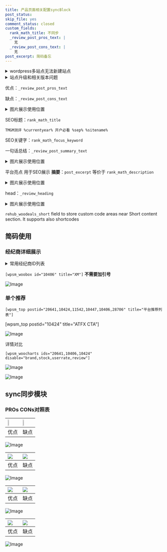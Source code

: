 ```yaml
---
title: 产品页面相关配置syncBlock
post_status: 
skip_file: yes
comment_status: closed
custom_fields:
  rank_math_title: 不同步
  _review_post_pros_text: |
    无
  _review_post_cons_text: |
    无
post_excerpt: 简码备忘
---
```

<details><summary>wordpress多站点无法新建站点</summary>

<li>和报错需要清理cookies一样的原因</li>
<li>wp-config.php里面<code>define( 'SUBDOMAIN_INSTALL', false );//子域名安装</code></li>
<li>新建子站点是用<code>define( 'SUBDOMAIN_INSTALL', true);//子域名安装</code> 完成以后，改成<code>false</code></li>
</details>

<details><summary>站点升级和相关版本问题</summary>

<p>wordpress：5.9.9
woocommerce：7.5.1
出现问题的地方：主题选项里面>><strong>Product layout >>compact style</strong></p>
<p>如何出现没有用过的字段 导致无法保存。先导出配置 然后进行修改，后面再次恢复即可。</p>
<p>出现部分字段无法显示时，需要返回默认布局后，对产品进行保存就好了。</p>
<p></p>
</details>

优点：`_review_post_pros_text`

缺点：`_review_post_cons_text`

<details><summary>图片展示使用位置</summary>

<img src="https://prod-files-secure.s3.us-west-2.amazonaws.com/39ed1227-6d7d-4570-be36-9ccd4a2c4241/f51d3d83-55d4-4bdf-9604-f37ec77ab556/Untitled.png?X-Amz-Algorithm=AWS4-HMAC-SHA256&X-Amz-Content-Sha256=UNSIGNED-PAYLOAD&X-Amz-Credential=ASIAZI2LB466Z5SKBCQ3%2F20250320%2Fus-west-2%2Fs3%2Faws4_request&X-Amz-Date=20250320T105521Z&X-Amz-Expires=3600&X-Amz-Security-Token=IQoJb3JpZ2luX2VjEDMaCXVzLXdlc3QtMiJHMEUCIQCyNeEwqqEpLXHd776fP%2BBEqvVqL1trqBYVFP56pSsPHQIgIUl6W78I%2FJpy1fypC7D%2FF4qbkQpw0W5tHDXSrdjgeGcqiAQIjP%2F%2F%2F%2F%2F%2F%2F%2F%2F%2FARAAGgw2Mzc0MjMxODM4MDUiDE%2FNkH5zSbYXndP5eircA26b3U3xbLC%2BAIGuvP0g5GAiui8K4QQYb6DiCmsg1edUuiYTLXugCa0lXlQBBYf9zIpiCvr4yFv1e7nGhkusr6%2FRxtS8LNery4%2BEeVb7uFvvP%2F8hLri%2FAaYJKKYP0aKYhW%2F0r%2FH6NB3T%2B5EZ1uucYhpMmCucFUTUK%2FvKtH3YQn0FtjfAwQh6W%2FJkteggEIugHCx2gAyT9QZ7vXGVFpylKZgB89HwjeQMOdmejI4%2B0SBUu%2BA%2BmYEVJm%2BxmF8UQb77%2BJJG7HW97o8EEET4ZWOzneKkk5QdbalqHqb7PIb13k07G%2Bc%2FPWJ2J3LcycQh2F2zC4lY%2F%2B%2BPAijirAXoNbuYdX%2FFI1igaWh4wuhj5GPv474LcYrRhU8oIYdzMegCFZvaJvAyBW4zu00uWMqq%2FCwf5jQamec41khcRSwDbhMs9HdH8frV7Ti8%2FIpXSy285EWzmJlaHZAKR4JHLCjocvOjmFkc9GNdrwtyTNYOQPZ9ZdMG%2BsjYZabLzaff4R6BVXg3Tk3tPtUvG%2FnUgk22l8UutG%2B25h3z%2BP4nDYQKu3wGo%2FYbTi28bMNqbwGFzuGKGxdP7f%2BTw7dzJuWXR%2F1VNG%2B8YR8DmB3zE9df2FLfvqww%2Bj%2BKqRoZFHPVHCTdXl%2BvMK7l774GOqUBt7yudhJ1e4d2NWnF%2BT%2BLDopJo%2F8ScbQHc4M87rhE7eA4Puuzx663TzX0uM8gFiOqC6j1hgpr4fYJqRegeown6%2FG1JEI58IoGALsRhI%2Fr%2B78leNp0aq6c2hxrwq0HKf8R4YzhOFC%2FtBtY7m%2BHUtihqmOCwGkI3O8rEIAoDIWA5psBdMH8xBh0jwVonUhFnx1vajT0L1gQW94e2f3EBfZrdqcyooWX&X-Amz-Signature=ccc7e56282304c5f1cdb2e0cf5865dab2ed2a324cc331b1e507dbdc103de1566&X-Amz-SignedHeaders=host&x-id=GetObject" alt="Image">
</details>

SEO标题：`rank_math_title`

`TMGM测评 %currentyear% 开户必看 %sep% %sitename%`

SEO关键字：`rank_math_focus_keyword`

一句话总结：`_review_post_summary_text`

<details><summary>图片展示使用位置</summary>

<img src="https://prod-files-secure.s3.us-west-2.amazonaws.com/39ed1227-6d7d-4570-be36-9ccd4a2c4241/4b96a922-296c-4f4e-8630-d1c870cbce01/Untitled.png?X-Amz-Algorithm=AWS4-HMAC-SHA256&X-Amz-Content-Sha256=UNSIGNED-PAYLOAD&X-Amz-Credential=ASIAZI2LB466WJLVH3ST%2F20250320%2Fus-west-2%2Fs3%2Faws4_request&X-Amz-Date=20250320T105521Z&X-Amz-Expires=3600&X-Amz-Security-Token=IQoJb3JpZ2luX2VjEDMaCXVzLXdlc3QtMiJGMEQCIH0Iy%2BolPyjWMsZaqgUf%2B4dKxy9esDT7KTwiMAGcILTMAiBm6eMUOeu2CnT4XD2L%2BQ5tqosbiB0dhHlVz87BpMlU5yqIBAiM%2F%2F%2F%2F%2F%2F%2F%2F%2F%2F8BEAAaDDYzNzQyMzE4MzgwNSIMAzvhaI0akrzjGGY4KtwDRejFHN1JIFDoGF1QQgghmlYPcw5hKL9Y6nZ7otQcdOFtJzymreeS1C5hfajYjq5AxzLF8IWLWq1oO6ZjrPYqTMnqZFqfZwcN3RpeYFKCC6fmvPxTndhx6HAqjfrHerXW9aLmDsbLuXZA46BtjVwwPIzGZ%2B0dOND1haOacGgkZa0UNxATp0wlsPeAu26cHITvCMYSyTVpgDrzliN4G86Y2iSKIJZEQgT0zaPo%2FDEOftyWogIc6tM8qa0Wvu%2FgE72czyPaQNNGoYTcg%2F2ztrsubM5R6sE5RTHabudjZNSIN236PvD3LRzB0NeCLAtTyodrAbvvjE6nWpK4xwDMj6q439rdy1K66khvAR0noNzXpJdsRki0GLtcLTrw4phDPSZ41xivDFNcQjgW2EjjwVxU6AFC8U6WI9TORlLkCEmLnc4FYeCauoEfHg6ZNZNZQwDM3lQsRzFeqb57F9ywYdFcn4oE3FuORc0mzKPzKlHjQrcNVBek5MnNnGsCRZ0sZw%2B7JP%2Ff4cEgfKFSXPrsjB54UV9hJpaxCFbBrHwmlJ8b%2F6iUUuLkjdUsHCBqDrKOpdH6u1DrplwYK%2F6cuvuZqbvkQ8Ko2zucO3QatZAFmnLIMtEZMC5fVBhjvonGDSEw1eTvvgY6pgF2RzNNs2KfGp6sJjoFQy54DLBSPmTeu8N95bdhbDnkTxJykI0cMrehicQXyMZzVu5oYroIApo9KUQ9X686os5QOp%2FPgzbveSiC6u1HD9GruLWaAEu%2Bx8mta%2F4emOHti5XEAu4dqztsK4x%2F3tP02A91lgheDvtxAR2PK6oRU%2BCJzIlS2UllXpauil1xYi3e8pm5DU0dJa0xC9KXhKlO3u8Akj613VDl&X-Amz-Signature=aaa8a6c726ec3ad86f5173e89977363cce1d57138495f97f37d166d715a45a66&X-Amz-SignedHeaders=host&x-id=GetObject" alt="Image">
</details>

平台亮点 用于SEO展示 **摘要**：`post_excerpt`  等价于 `rank_math_description`

<details><summary>图片展示使用位置</summary>

<img src="https://prod-files-secure.s3.us-west-2.amazonaws.com/39ed1227-6d7d-4570-be36-9ccd4a2c4241/1ee11f63-b60a-4dfe-a7a7-d58ff23b5d88/Untitled.png?X-Amz-Algorithm=AWS4-HMAC-SHA256&X-Amz-Content-Sha256=UNSIGNED-PAYLOAD&X-Amz-Credential=ASIAZI2LB466U7VWEOKP%2F20250320%2Fus-west-2%2Fs3%2Faws4_request&X-Amz-Date=20250320T105522Z&X-Amz-Expires=3600&X-Amz-Security-Token=IQoJb3JpZ2luX2VjEDMaCXVzLXdlc3QtMiJGMEQCIDp0QiyBkOTrg5VJOefxCP6OzwnVlbXi09HfuMo%2BS5O7AiBN7Yr9DeM29Y7yU9TuPaupIZayDzo3ZjXODb8ODl6a9iqIBAiM%2F%2F%2F%2F%2F%2F%2F%2F%2F%2F8BEAAaDDYzNzQyMzE4MzgwNSIMtxvPzHanoZ7TxDT4KtwDO%2FswQzmg9qaKZ%2FjbA1d%2Fvaqi6lr9EQ6s9PQ9hnivxXhk4wwacS76U%2BFcbsKHXgnAiSFN94WkFy%2BrkGoMjPh2GiwXr1SiwobYAYpvOqJ2SW0FH8sM9Zg%2BZK4B31jkAih0U3MEyOy%2Fdj9O92aXNLpOHQcT3tNVnGEdQ5euCfQOJtOZ5Ag%2FyC84GjKZWPNpkmddgEHGvdCzSedCbf5ZpTeE6g%2BdTL7qVbZbLXdioEXT6yC811xm8hV4yNcgl7c7nPedpp4kPXQgVvBZA%2FjrH56H5n80fVIVxpVU1OHOnPlMK10Foa2Gx6f%2By5%2B%2FTlX4AiA%2F6MuvQl5cG0ckeBSh0G7Za3%2FgLkcSnxl0rzSITBZfMK%2FsefzLniCg%2Bjcz9b1FxKocr2LA626rt%2BvCevWGE7MXemQ0zH1cb7StVt2hfYxFexQBdjaeQou4L4y9VSbGbyOjfE%2BK3hTXKUcQBCkDkL0TPWcYA%2BZ67bV6k4MdP1D5uHOvG%2FRcRqGRVcX5yAie9c84xln0iBwWXQDn0W%2BqPlQdJPLxGFg1FzNM1t%2BYS3%2B31poGF13JmsWUPzRQgYROtrBOyjSGY15p3fT22VFcaRvVS%2B%2BcDo0cr632n9DrVxuFSrjxe2YkhpIs3abipvYwy%2BTvvgY6pgFiJB5Vtd4AC3g3g2NXHF0DvUeZY5e2R2gpP%2BIJ5RAVCLm%2FAQzoEX1NYwk%2Feuxg2aqbj70loMjeeGGZ%2BL%2Fs%2FON11gqLz3IshNCnLgRQZ3YRSUg2oHAZpks5Ah%2B42fDPdz6diumLRGBkLXkJMcs91zqW2M5H8b3ONHghQZeiSXyt5srP9rSQM8ctbNh5SzHf7EeyJ5bO2JuCUs50%2FGSaXgjeQWa3dEYA&X-Amz-Signature=32b220ae7f9d1bd3ed39ae9dcdc1b1f994012413f00abed58a2a0fbabd539313&X-Amz-SignedHeaders=host&x-id=GetObject" alt="Image">
<img src="https://prod-files-secure.s3.us-west-2.amazonaws.com/39ed1227-6d7d-4570-be36-9ccd4a2c4241/ad4118b5-78d8-4fbe-801e-3b29b5d99c01/Untitled.png?X-Amz-Algorithm=AWS4-HMAC-SHA256&X-Amz-Content-Sha256=UNSIGNED-PAYLOAD&X-Amz-Credential=ASIAZI2LB466U7VWEOKP%2F20250320%2Fus-west-2%2Fs3%2Faws4_request&X-Amz-Date=20250320T105522Z&X-Amz-Expires=3600&X-Amz-Security-Token=IQoJb3JpZ2luX2VjEDMaCXVzLXdlc3QtMiJGMEQCIDp0QiyBkOTrg5VJOefxCP6OzwnVlbXi09HfuMo%2BS5O7AiBN7Yr9DeM29Y7yU9TuPaupIZayDzo3ZjXODb8ODl6a9iqIBAiM%2F%2F%2F%2F%2F%2F%2F%2F%2F%2F8BEAAaDDYzNzQyMzE4MzgwNSIMtxvPzHanoZ7TxDT4KtwDO%2FswQzmg9qaKZ%2FjbA1d%2Fvaqi6lr9EQ6s9PQ9hnivxXhk4wwacS76U%2BFcbsKHXgnAiSFN94WkFy%2BrkGoMjPh2GiwXr1SiwobYAYpvOqJ2SW0FH8sM9Zg%2BZK4B31jkAih0U3MEyOy%2Fdj9O92aXNLpOHQcT3tNVnGEdQ5euCfQOJtOZ5Ag%2FyC84GjKZWPNpkmddgEHGvdCzSedCbf5ZpTeE6g%2BdTL7qVbZbLXdioEXT6yC811xm8hV4yNcgl7c7nPedpp4kPXQgVvBZA%2FjrH56H5n80fVIVxpVU1OHOnPlMK10Foa2Gx6f%2By5%2B%2FTlX4AiA%2F6MuvQl5cG0ckeBSh0G7Za3%2FgLkcSnxl0rzSITBZfMK%2FsefzLniCg%2Bjcz9b1FxKocr2LA626rt%2BvCevWGE7MXemQ0zH1cb7StVt2hfYxFexQBdjaeQou4L4y9VSbGbyOjfE%2BK3hTXKUcQBCkDkL0TPWcYA%2BZ67bV6k4MdP1D5uHOvG%2FRcRqGRVcX5yAie9c84xln0iBwWXQDn0W%2BqPlQdJPLxGFg1FzNM1t%2BYS3%2B31poGF13JmsWUPzRQgYROtrBOyjSGY15p3fT22VFcaRvVS%2B%2BcDo0cr632n9DrVxuFSrjxe2YkhpIs3abipvYwy%2BTvvgY6pgFiJB5Vtd4AC3g3g2NXHF0DvUeZY5e2R2gpP%2BIJ5RAVCLm%2FAQzoEX1NYwk%2Feuxg2aqbj70loMjeeGGZ%2BL%2Fs%2FON11gqLz3IshNCnLgRQZ3YRSUg2oHAZpks5Ah%2B42fDPdz6diumLRGBkLXkJMcs91zqW2M5H8b3ONHghQZeiSXyt5srP9rSQM8ctbNh5SzHf7EeyJ5bO2JuCUs50%2FGSaXgjeQWa3dEYA&X-Amz-Signature=15e2a267969fb32ae34247ebb57c5a85636e7c34f772bcd7d56fb4286ec52018&X-Amz-SignedHeaders=host&x-id=GetObject" alt="Image">
<img src="https://prod-files-secure.s3.us-west-2.amazonaws.com/39ed1227-6d7d-4570-be36-9ccd4a2c4241/a38cf7c9-a79c-4b64-9e94-13589fe0758b/Untitled.png?X-Amz-Algorithm=AWS4-HMAC-SHA256&X-Amz-Content-Sha256=UNSIGNED-PAYLOAD&X-Amz-Credential=ASIAZI2LB466U7VWEOKP%2F20250320%2Fus-west-2%2Fs3%2Faws4_request&X-Amz-Date=20250320T105522Z&X-Amz-Expires=3600&X-Amz-Security-Token=IQoJb3JpZ2luX2VjEDMaCXVzLXdlc3QtMiJGMEQCIDp0QiyBkOTrg5VJOefxCP6OzwnVlbXi09HfuMo%2BS5O7AiBN7Yr9DeM29Y7yU9TuPaupIZayDzo3ZjXODb8ODl6a9iqIBAiM%2F%2F%2F%2F%2F%2F%2F%2F%2F%2F8BEAAaDDYzNzQyMzE4MzgwNSIMtxvPzHanoZ7TxDT4KtwDO%2FswQzmg9qaKZ%2FjbA1d%2Fvaqi6lr9EQ6s9PQ9hnivxXhk4wwacS76U%2BFcbsKHXgnAiSFN94WkFy%2BrkGoMjPh2GiwXr1SiwobYAYpvOqJ2SW0FH8sM9Zg%2BZK4B31jkAih0U3MEyOy%2Fdj9O92aXNLpOHQcT3tNVnGEdQ5euCfQOJtOZ5Ag%2FyC84GjKZWPNpkmddgEHGvdCzSedCbf5ZpTeE6g%2BdTL7qVbZbLXdioEXT6yC811xm8hV4yNcgl7c7nPedpp4kPXQgVvBZA%2FjrH56H5n80fVIVxpVU1OHOnPlMK10Foa2Gx6f%2By5%2B%2FTlX4AiA%2F6MuvQl5cG0ckeBSh0G7Za3%2FgLkcSnxl0rzSITBZfMK%2FsefzLniCg%2Bjcz9b1FxKocr2LA626rt%2BvCevWGE7MXemQ0zH1cb7StVt2hfYxFexQBdjaeQou4L4y9VSbGbyOjfE%2BK3hTXKUcQBCkDkL0TPWcYA%2BZ67bV6k4MdP1D5uHOvG%2FRcRqGRVcX5yAie9c84xln0iBwWXQDn0W%2BqPlQdJPLxGFg1FzNM1t%2BYS3%2B31poGF13JmsWUPzRQgYROtrBOyjSGY15p3fT22VFcaRvVS%2B%2BcDo0cr632n9DrVxuFSrjxe2YkhpIs3abipvYwy%2BTvvgY6pgFiJB5Vtd4AC3g3g2NXHF0DvUeZY5e2R2gpP%2BIJ5RAVCLm%2FAQzoEX1NYwk%2Feuxg2aqbj70loMjeeGGZ%2BL%2Fs%2FON11gqLz3IshNCnLgRQZ3YRSUg2oHAZpks5Ah%2B42fDPdz6diumLRGBkLXkJMcs91zqW2M5H8b3ONHghQZeiSXyt5srP9rSQM8ctbNh5SzHf7EeyJ5bO2JuCUs50%2FGSaXgjeQWa3dEYA&X-Amz-Signature=826648631da18faf773d494006ba296e4724e7f0cb876b2dfc04ffd49fcab364&X-Amz-SignedHeaders=host&x-id=GetObject" alt="Image">
<img src="https://prod-files-secure.s3.us-west-2.amazonaws.com/39ed1227-6d7d-4570-be36-9ccd4a2c4241/7da6fc1e-d2ac-42ae-8c75-cb5749aa18f6/Untitled.png?X-Amz-Algorithm=AWS4-HMAC-SHA256&X-Amz-Content-Sha256=UNSIGNED-PAYLOAD&X-Amz-Credential=ASIAZI2LB466U7VWEOKP%2F20250320%2Fus-west-2%2Fs3%2Faws4_request&X-Amz-Date=20250320T105522Z&X-Amz-Expires=3600&X-Amz-Security-Token=IQoJb3JpZ2luX2VjEDMaCXVzLXdlc3QtMiJGMEQCIDp0QiyBkOTrg5VJOefxCP6OzwnVlbXi09HfuMo%2BS5O7AiBN7Yr9DeM29Y7yU9TuPaupIZayDzo3ZjXODb8ODl6a9iqIBAiM%2F%2F%2F%2F%2F%2F%2F%2F%2F%2F8BEAAaDDYzNzQyMzE4MzgwNSIMtxvPzHanoZ7TxDT4KtwDO%2FswQzmg9qaKZ%2FjbA1d%2Fvaqi6lr9EQ6s9PQ9hnivxXhk4wwacS76U%2BFcbsKHXgnAiSFN94WkFy%2BrkGoMjPh2GiwXr1SiwobYAYpvOqJ2SW0FH8sM9Zg%2BZK4B31jkAih0U3MEyOy%2Fdj9O92aXNLpOHQcT3tNVnGEdQ5euCfQOJtOZ5Ag%2FyC84GjKZWPNpkmddgEHGvdCzSedCbf5ZpTeE6g%2BdTL7qVbZbLXdioEXT6yC811xm8hV4yNcgl7c7nPedpp4kPXQgVvBZA%2FjrH56H5n80fVIVxpVU1OHOnPlMK10Foa2Gx6f%2By5%2B%2FTlX4AiA%2F6MuvQl5cG0ckeBSh0G7Za3%2FgLkcSnxl0rzSITBZfMK%2FsefzLniCg%2Bjcz9b1FxKocr2LA626rt%2BvCevWGE7MXemQ0zH1cb7StVt2hfYxFexQBdjaeQou4L4y9VSbGbyOjfE%2BK3hTXKUcQBCkDkL0TPWcYA%2BZ67bV6k4MdP1D5uHOvG%2FRcRqGRVcX5yAie9c84xln0iBwWXQDn0W%2BqPlQdJPLxGFg1FzNM1t%2BYS3%2B31poGF13JmsWUPzRQgYROtrBOyjSGY15p3fT22VFcaRvVS%2B%2BcDo0cr632n9DrVxuFSrjxe2YkhpIs3abipvYwy%2BTvvgY6pgFiJB5Vtd4AC3g3g2NXHF0DvUeZY5e2R2gpP%2BIJ5RAVCLm%2FAQzoEX1NYwk%2Feuxg2aqbj70loMjeeGGZ%2BL%2Fs%2FON11gqLz3IshNCnLgRQZ3YRSUg2oHAZpks5Ah%2B42fDPdz6diumLRGBkLXkJMcs91zqW2M5H8b3ONHghQZeiSXyt5srP9rSQM8ctbNh5SzHf7EeyJ5bO2JuCUs50%2FGSaXgjeQWa3dEYA&X-Amz-Signature=4263fa344345297d758a3f252eac997d140d5dc3bc9f0b77b386953408536770&X-Amz-SignedHeaders=host&x-id=GetObject" alt="Image">
<img src="https://prod-files-secure.s3.us-west-2.amazonaws.com/39ed1227-6d7d-4570-be36-9ccd4a2c4241/7e97f40a-eaee-47f5-b2f9-475f96808fa7/Untitled.png?X-Amz-Algorithm=AWS4-HMAC-SHA256&X-Amz-Content-Sha256=UNSIGNED-PAYLOAD&X-Amz-Credential=ASIAZI2LB466U7VWEOKP%2F20250320%2Fus-west-2%2Fs3%2Faws4_request&X-Amz-Date=20250320T105522Z&X-Amz-Expires=3600&X-Amz-Security-Token=IQoJb3JpZ2luX2VjEDMaCXVzLXdlc3QtMiJGMEQCIDp0QiyBkOTrg5VJOefxCP6OzwnVlbXi09HfuMo%2BS5O7AiBN7Yr9DeM29Y7yU9TuPaupIZayDzo3ZjXODb8ODl6a9iqIBAiM%2F%2F%2F%2F%2F%2F%2F%2F%2F%2F8BEAAaDDYzNzQyMzE4MzgwNSIMtxvPzHanoZ7TxDT4KtwDO%2FswQzmg9qaKZ%2FjbA1d%2Fvaqi6lr9EQ6s9PQ9hnivxXhk4wwacS76U%2BFcbsKHXgnAiSFN94WkFy%2BrkGoMjPh2GiwXr1SiwobYAYpvOqJ2SW0FH8sM9Zg%2BZK4B31jkAih0U3MEyOy%2Fdj9O92aXNLpOHQcT3tNVnGEdQ5euCfQOJtOZ5Ag%2FyC84GjKZWPNpkmddgEHGvdCzSedCbf5ZpTeE6g%2BdTL7qVbZbLXdioEXT6yC811xm8hV4yNcgl7c7nPedpp4kPXQgVvBZA%2FjrH56H5n80fVIVxpVU1OHOnPlMK10Foa2Gx6f%2By5%2B%2FTlX4AiA%2F6MuvQl5cG0ckeBSh0G7Za3%2FgLkcSnxl0rzSITBZfMK%2FsefzLniCg%2Bjcz9b1FxKocr2LA626rt%2BvCevWGE7MXemQ0zH1cb7StVt2hfYxFexQBdjaeQou4L4y9VSbGbyOjfE%2BK3hTXKUcQBCkDkL0TPWcYA%2BZ67bV6k4MdP1D5uHOvG%2FRcRqGRVcX5yAie9c84xln0iBwWXQDn0W%2BqPlQdJPLxGFg1FzNM1t%2BYS3%2B31poGF13JmsWUPzRQgYROtrBOyjSGY15p3fT22VFcaRvVS%2B%2BcDo0cr632n9DrVxuFSrjxe2YkhpIs3abipvYwy%2BTvvgY6pgFiJB5Vtd4AC3g3g2NXHF0DvUeZY5e2R2gpP%2BIJ5RAVCLm%2FAQzoEX1NYwk%2Feuxg2aqbj70loMjeeGGZ%2BL%2Fs%2FON11gqLz3IshNCnLgRQZ3YRSUg2oHAZpks5Ah%2B42fDPdz6diumLRGBkLXkJMcs91zqW2M5H8b3ONHghQZeiSXyt5srP9rSQM8ctbNh5SzHf7EeyJ5bO2JuCUs50%2FGSaXgjeQWa3dEYA&X-Amz-Signature=25be447bb7568ddaede62392470d988bdfff4dabd20c87ad87cdef875f7b2eac&X-Amz-SignedHeaders=host&x-id=GetObject" alt="Image">
</details>

head：`_review_heading`

<details><summary>图片展示使用位置</summary>

<img src="https://prod-files-secure.s3.us-west-2.amazonaws.com/39ed1227-6d7d-4570-be36-9ccd4a2c4241/3a4650ad-9887-415c-889a-edd51fa54f27/Untitled.png?X-Amz-Algorithm=AWS4-HMAC-SHA256&X-Amz-Content-Sha256=UNSIGNED-PAYLOAD&X-Amz-Credential=ASIAZI2LB466YBUZIXE5%2F20250320%2Fus-west-2%2Fs3%2Faws4_request&X-Amz-Date=20250320T105522Z&X-Amz-Expires=3600&X-Amz-Security-Token=IQoJb3JpZ2luX2VjEDMaCXVzLXdlc3QtMiJHMEUCIFuo0VhieFnxJO734oNwZ%2Ba5WCaLjhQqwYSysorNEzbNAiEAlRJ52fE51yEAAC1Ipk%2FBVsbkQEIaVjlOSRCXntgieZAqiAQIjP%2F%2F%2F%2F%2F%2F%2F%2F%2F%2FARAAGgw2Mzc0MjMxODM4MDUiDK0o8%2BwWafh5fuzkFircA8JyQOqeaOWzKfUrJ69ccEGEV87HOqdktcvJpyp%2FbfuD1Q%2FBXcdwotEVJFdtIKZXbosMPZjpGd40fUelN%2FFyQSSHnugVoNJ2IfiSYTptQyEymLHbZyQ7tUL9qZ9bMFaxDw0lm%2FLfdSDVSXQzFjZaCAgS6w1my03efHqBYJvPIdtjg5L3LVDRbOG7ceFFdP1if69PWJ3wCsJBEIY0iwVV0SA3G41vNzh2keolVFCY8xN68gUQWG5zdCmIsJHFf3NtWkoA1Zc%2BePGOh1wos2AQng6Lup6IM3yX0zg5faZy6ocpmPFwvlkxQe7Lk21JovLDCexFG8eG1ItFk8XOnqdTrZnMDeuRvA97WLneu0phlhIZIk7slF38YgByWL7mNlnKyTKPiTcHX0A6jvSLtLB704wuYEWo1JO0BzQj9dECnSpU1WZx6xVy6Hz%2BaS4fM%2Bfm2Iow6d64bMkB%2FzRKJgaVQz2KwWGrPHE9Q0lENYOH4QJQhgJ99nkNjWsjh9d8AVzR0tPE%2F6wVareZHiRo%2B2HtU2933bQfxgNPg4FMytKmdvPXlkniZuEfFQGptfGapPemHd56LqpqFz8Hvp5eJ7kHhCvqrhaMKcHZL%2F5Mllbu6xTZHkPagGM4YCsf8cacMNTk774GOqUB%2Fuw2kRFte%2B4Od2DAKxudVWuJhX5mD%2Frv7Nrq9VQ8Osqc1N543JgogHdIHreH5piWFRGR%2BVPAscZnh3k4gUd3zU8PFX9D3DSYJITgz9sh8Eh0USJ7pkYSvof0%2Beuyi2t4prMja1QstYGrBE4zvdRRSV7Z%2BhCfKHweupw%2BEjyYWrDXGx5yWn0ysDhuPQl%2FWMCsb794ctiW5zMhUZhfbxfFpIcEVWS4&X-Amz-Signature=9110c30c2cbb8d3872817efa83c46aa223415b917ed8a4ceec404f397eea47cc&X-Amz-SignedHeaders=host&x-id=GetObject" alt="Image">
</details>

`rehub_woodeals_short`	field to store custom code areas near Short content section. It supports also shortcodes



## 简码使用

### 经纪商详细展示

<details><summary>常用经纪商ID列表</summary>

<pre><code class="php">嘉盛 ===> 20641  [wpsm_woobox id="20641" title="嘉盛"]
易信easymarkets ===> 11542  [wpsm_woobox id="11542" title="易信easymarkets"]
ATFX外汇 ===> 10424  [wpsm_woobox id="10424" title="ATFX"]
XM ===> 10406  [wpsm_woobox id="10406" title="XM"]
TMGM ===> 29622  [wpsm_woobox id="29622" title="TMGM"]
HYCM ===> 10447  [wpsm_woobox id="10447" title="HYCM"]
fpmarkets澳福外汇 ===> 20639  [wpsm_woobox id="20639" title="fpmarkets澳福外汇"]</code></pre>
</details>

`[wpsm_woobox id="10406" title="XM"]` **不需要加引号**

![Image](https://prod-files-secure.s3.us-west-2.amazonaws.com/39ed1227-6d7d-4570-be36-9ccd4a2c4241/4f898f9d-0fa7-4e43-acd3-ac6bc7be575a/Untitled.png?X-Amz-Algorithm=AWS4-HMAC-SHA256&X-Amz-Content-Sha256=UNSIGNED-PAYLOAD&X-Amz-Credential=ASIAZI2LB4667B4BTUSB%2F20250320%2Fus-west-2%2Fs3%2Faws4_request&X-Amz-Date=20250320T105520Z&X-Amz-Expires=3600&X-Amz-Security-Token=IQoJb3JpZ2luX2VjEDMaCXVzLXdlc3QtMiJHMEUCIQCWy2Vs%2BiDBPxg6U6h%2FRTnvxEhz2tOvqWOjdouvA8%2BLQgIgfnENGR6DVJjwB524aMcMDAEqtIlCjtf5eeYPDUPTxhEqiAQIjP%2F%2F%2F%2F%2F%2F%2F%2F%2F%2FARAAGgw2Mzc0MjMxODM4MDUiDFvfyUp%2FPeMrFPDgaCrcAxOcv4mVD8PsR4HPe40SYJ1MawLl%2FR05VvH7aa98HkPkGd7j6LFM%2BM%2FJ8D2okXE2Qg1QSxGU2H0Xvi%2FfwaM4oLmg%2F07opcFlXKpH986PO1UBd0i0rN90wK2DPdhjeYv6e8eSC1OoswbHtPbohqlLWcsbo89%2Fu6SbzkwXfbHl37rCdd857ko5%2FP%2By%2Fv%2Bkv6k3HepYT1AEhHyERKumnw8CTN9rfsI1cq%2FP1OuLcWFR4VxEnsericHxHiQ3B35dAl5z3j%2ByrVUMolueVCOfrvVBc0EnGzkVBtIsr6DKNknqFLBSB9H8QohsJhehZcndQX663Xgvx0oUdwdv5OG98ikRVHQoSlHmyNRGMmWJJZ83xBf7u2Hvis138KsbvjEVe9znZY5dyFYVo60dGPRwedWrdnou3eBNRFoncCkkDH7yEeYSlGNfjIrBAFH6F6XzxMWEfqNm0vkCiiMuAYJ9OxpRYF%2FJlizVe2UBG4h0G7PYmMSWx%2FbQp7LXV%2Fd2b85BdouX5xMHKlYimO7cFKpzN%2FlOK%2FfFa8lIlIFl9HdffnaofWEckb9jVZ9tgpdhTgrU%2BoTbfN0I%2FMZ6wHPrJzWbKKaI1EMJrBESAUZfHkQLk29KB%2BmWGjjxlNl5sJVaZAS3MN7k774GOqUB%2F4A1zrZ%2BYdP%2FNR7%2BADbzp%2BHcXgzjyRII57AyVBIX57MZwA6YLFbSNt2nl7dKjRsIgkMP7oINk3qLRu7OO11ORoIE8GVsVq%2BU5z3ikjBlc8abP%2FT9EwrGKocUYd%2F%2FBL8nE0lKRhTOmrXim%2B027eLX%2FJJkMf%2FhIZB8jdrNxi4KqwCVgRMmru1cEes9Z9ftc%2FOA4gGwF1VNNJLpH3JukR1l99jB5Sji&X-Amz-Signature=7a6312927a89286ea647ef034b286a6a1c269dce12129ba1926ad64cb1bbfa2a&X-Amz-SignedHeaders=host&x-id=GetObject)

### 单个推荐
`[wpsm_top postid="20641,10424,11542,10447,10406,28706" title="平台推荐列表"]`

[wpsm_top postid="10424" title="ATFX CTA"]

![Image](https://prod-files-secure.s3.us-west-2.amazonaws.com/39ed1227-6d7d-4570-be36-9ccd4a2c4241/5ac620dc-51a8-48b6-b55d-91f47299193c/Untitled.png?X-Amz-Algorithm=AWS4-HMAC-SHA256&X-Amz-Content-Sha256=UNSIGNED-PAYLOAD&X-Amz-Credential=ASIAZI2LB4667B4BTUSB%2F20250320%2Fus-west-2%2Fs3%2Faws4_request&X-Amz-Date=20250320T105520Z&X-Amz-Expires=3600&X-Amz-Security-Token=IQoJb3JpZ2luX2VjEDMaCXVzLXdlc3QtMiJHMEUCIQCWy2Vs%2BiDBPxg6U6h%2FRTnvxEhz2tOvqWOjdouvA8%2BLQgIgfnENGR6DVJjwB524aMcMDAEqtIlCjtf5eeYPDUPTxhEqiAQIjP%2F%2F%2F%2F%2F%2F%2F%2F%2F%2FARAAGgw2Mzc0MjMxODM4MDUiDFvfyUp%2FPeMrFPDgaCrcAxOcv4mVD8PsR4HPe40SYJ1MawLl%2FR05VvH7aa98HkPkGd7j6LFM%2BM%2FJ8D2okXE2Qg1QSxGU2H0Xvi%2FfwaM4oLmg%2F07opcFlXKpH986PO1UBd0i0rN90wK2DPdhjeYv6e8eSC1OoswbHtPbohqlLWcsbo89%2Fu6SbzkwXfbHl37rCdd857ko5%2FP%2By%2Fv%2Bkv6k3HepYT1AEhHyERKumnw8CTN9rfsI1cq%2FP1OuLcWFR4VxEnsericHxHiQ3B35dAl5z3j%2ByrVUMolueVCOfrvVBc0EnGzkVBtIsr6DKNknqFLBSB9H8QohsJhehZcndQX663Xgvx0oUdwdv5OG98ikRVHQoSlHmyNRGMmWJJZ83xBf7u2Hvis138KsbvjEVe9znZY5dyFYVo60dGPRwedWrdnou3eBNRFoncCkkDH7yEeYSlGNfjIrBAFH6F6XzxMWEfqNm0vkCiiMuAYJ9OxpRYF%2FJlizVe2UBG4h0G7PYmMSWx%2FbQp7LXV%2Fd2b85BdouX5xMHKlYimO7cFKpzN%2FlOK%2FfFa8lIlIFl9HdffnaofWEckb9jVZ9tgpdhTgrU%2BoTbfN0I%2FMZ6wHPrJzWbKKaI1EMJrBESAUZfHkQLk29KB%2BmWGjjxlNl5sJVaZAS3MN7k774GOqUB%2F4A1zrZ%2BYdP%2FNR7%2BADbzp%2BHcXgzjyRII57AyVBIX57MZwA6YLFbSNt2nl7dKjRsIgkMP7oINk3qLRu7OO11ORoIE8GVsVq%2BU5z3ikjBlc8abP%2FT9EwrGKocUYd%2F%2FBL8nE0lKRhTOmrXim%2B027eLX%2FJJkMf%2FhIZB8jdrNxi4KqwCVgRMmru1cEes9Z9ftc%2FOA4gGwF1VNNJLpH3JukR1l99jB5Sji&X-Amz-Signature=0592ae7d68e2a8e8004204d98f1d414d6ec9b31e291a07dda9dc91e0f354be7f&X-Amz-SignedHeaders=host&x-id=GetObject)

详情对比

`[wpsm_woocharts ids="20641,10406,10424" disable="brand,stock,userrate,review"]`

![Image](https://prod-files-secure.s3.us-west-2.amazonaws.com/39ed1227-6d7d-4570-be36-9ccd4a2c4241/bf3ba45f-b9f3-4295-8aef-b4a495fd25f4/Untitled.png?X-Amz-Algorithm=AWS4-HMAC-SHA256&X-Amz-Content-Sha256=UNSIGNED-PAYLOAD&X-Amz-Credential=ASIAZI2LB4667B4BTUSB%2F20250320%2Fus-west-2%2Fs3%2Faws4_request&X-Amz-Date=20250320T105520Z&X-Amz-Expires=3600&X-Amz-Security-Token=IQoJb3JpZ2luX2VjEDMaCXVzLXdlc3QtMiJHMEUCIQCWy2Vs%2BiDBPxg6U6h%2FRTnvxEhz2tOvqWOjdouvA8%2BLQgIgfnENGR6DVJjwB524aMcMDAEqtIlCjtf5eeYPDUPTxhEqiAQIjP%2F%2F%2F%2F%2F%2F%2F%2F%2F%2FARAAGgw2Mzc0MjMxODM4MDUiDFvfyUp%2FPeMrFPDgaCrcAxOcv4mVD8PsR4HPe40SYJ1MawLl%2FR05VvH7aa98HkPkGd7j6LFM%2BM%2FJ8D2okXE2Qg1QSxGU2H0Xvi%2FfwaM4oLmg%2F07opcFlXKpH986PO1UBd0i0rN90wK2DPdhjeYv6e8eSC1OoswbHtPbohqlLWcsbo89%2Fu6SbzkwXfbHl37rCdd857ko5%2FP%2By%2Fv%2Bkv6k3HepYT1AEhHyERKumnw8CTN9rfsI1cq%2FP1OuLcWFR4VxEnsericHxHiQ3B35dAl5z3j%2ByrVUMolueVCOfrvVBc0EnGzkVBtIsr6DKNknqFLBSB9H8QohsJhehZcndQX663Xgvx0oUdwdv5OG98ikRVHQoSlHmyNRGMmWJJZ83xBf7u2Hvis138KsbvjEVe9znZY5dyFYVo60dGPRwedWrdnou3eBNRFoncCkkDH7yEeYSlGNfjIrBAFH6F6XzxMWEfqNm0vkCiiMuAYJ9OxpRYF%2FJlizVe2UBG4h0G7PYmMSWx%2FbQp7LXV%2Fd2b85BdouX5xMHKlYimO7cFKpzN%2FlOK%2FfFa8lIlIFl9HdffnaofWEckb9jVZ9tgpdhTgrU%2BoTbfN0I%2FMZ6wHPrJzWbKKaI1EMJrBESAUZfHkQLk29KB%2BmWGjjxlNl5sJVaZAS3MN7k774GOqUB%2F4A1zrZ%2BYdP%2FNR7%2BADbzp%2BHcXgzjyRII57AyVBIX57MZwA6YLFbSNt2nl7dKjRsIgkMP7oINk3qLRu7OO11ORoIE8GVsVq%2BU5z3ikjBlc8abP%2FT9EwrGKocUYd%2F%2FBL8nE0lKRhTOmrXim%2B027eLX%2FJJkMf%2FhIZB8jdrNxi4KqwCVgRMmru1cEes9Z9ftc%2FOA4gGwF1VNNJLpH3JukR1l99jB5Sji&X-Amz-Signature=da3bc3992d2bcbc5e4ba27966bdfc467880a898362d298e287ce2fdb0dc736e4&X-Amz-SignedHeaders=host&x-id=GetObject)

![Image](https://prod-files-secure.s3.us-west-2.amazonaws.com/39ed1227-6d7d-4570-be36-9ccd4a2c4241/30bc56ef-f383-4b48-9768-2ebc9e436ec0/Untitled.png?X-Amz-Algorithm=AWS4-HMAC-SHA256&X-Amz-Content-Sha256=UNSIGNED-PAYLOAD&X-Amz-Credential=ASIAZI2LB4667B4BTUSB%2F20250320%2Fus-west-2%2Fs3%2Faws4_request&X-Amz-Date=20250320T105520Z&X-Amz-Expires=3600&X-Amz-Security-Token=IQoJb3JpZ2luX2VjEDMaCXVzLXdlc3QtMiJHMEUCIQCWy2Vs%2BiDBPxg6U6h%2FRTnvxEhz2tOvqWOjdouvA8%2BLQgIgfnENGR6DVJjwB524aMcMDAEqtIlCjtf5eeYPDUPTxhEqiAQIjP%2F%2F%2F%2F%2F%2F%2F%2F%2F%2FARAAGgw2Mzc0MjMxODM4MDUiDFvfyUp%2FPeMrFPDgaCrcAxOcv4mVD8PsR4HPe40SYJ1MawLl%2FR05VvH7aa98HkPkGd7j6LFM%2BM%2FJ8D2okXE2Qg1QSxGU2H0Xvi%2FfwaM4oLmg%2F07opcFlXKpH986PO1UBd0i0rN90wK2DPdhjeYv6e8eSC1OoswbHtPbohqlLWcsbo89%2Fu6SbzkwXfbHl37rCdd857ko5%2FP%2By%2Fv%2Bkv6k3HepYT1AEhHyERKumnw8CTN9rfsI1cq%2FP1OuLcWFR4VxEnsericHxHiQ3B35dAl5z3j%2ByrVUMolueVCOfrvVBc0EnGzkVBtIsr6DKNknqFLBSB9H8QohsJhehZcndQX663Xgvx0oUdwdv5OG98ikRVHQoSlHmyNRGMmWJJZ83xBf7u2Hvis138KsbvjEVe9znZY5dyFYVo60dGPRwedWrdnou3eBNRFoncCkkDH7yEeYSlGNfjIrBAFH6F6XzxMWEfqNm0vkCiiMuAYJ9OxpRYF%2FJlizVe2UBG4h0G7PYmMSWx%2FbQp7LXV%2Fd2b85BdouX5xMHKlYimO7cFKpzN%2FlOK%2FfFa8lIlIFl9HdffnaofWEckb9jVZ9tgpdhTgrU%2BoTbfN0I%2FMZ6wHPrJzWbKKaI1EMJrBESAUZfHkQLk29KB%2BmWGjjxlNl5sJVaZAS3MN7k774GOqUB%2F4A1zrZ%2BYdP%2FNR7%2BADbzp%2BHcXgzjyRII57AyVBIX57MZwA6YLFbSNt2nl7dKjRsIgkMP7oINk3qLRu7OO11ORoIE8GVsVq%2BU5z3ikjBlc8abP%2FT9EwrGKocUYd%2F%2FBL8nE0lKRhTOmrXim%2B027eLX%2FJJkMf%2FhIZB8jdrNxi4KqwCVgRMmru1cEes9Z9ftc%2FOA4gGwF1VNNJLpH3JukR1l99jB5Sji&X-Amz-Signature=b9ec2d48bdf449242c7a1bd2bec8d16da894e995c61182ef0339727bedf2faaa&X-Amz-SignedHeaders=host&x-id=GetObject)

## sync同步模块

### PROs CONs对照表

| <img src="https://cdn.ifttt.fun/gh/jarlin8/OSS@main/icons/customize/pros.svg" height="auto" width="37.3%"> | <img src="https://cdn.ifttt.fun/gh/jarlin8/OSS@main/icons/customize/cons.svg" height="auto" width="28.8%"> |
| :--- | :--- |
| 优点 | 缺点 |

![Image](https://prod-files-secure.s3.us-west-2.amazonaws.com/39ed1227-6d7d-4570-be36-9ccd4a2c4241/8742b755-dfb5-4004-9a5f-d6e561664bd8/Untitled.png?X-Amz-Algorithm=AWS4-HMAC-SHA256&X-Amz-Content-Sha256=UNSIGNED-PAYLOAD&X-Amz-Credential=ASIAZI2LB4667B4BTUSB%2F20250320%2Fus-west-2%2Fs3%2Faws4_request&X-Amz-Date=20250320T105520Z&X-Amz-Expires=3600&X-Amz-Security-Token=IQoJb3JpZ2luX2VjEDMaCXVzLXdlc3QtMiJHMEUCIQCWy2Vs%2BiDBPxg6U6h%2FRTnvxEhz2tOvqWOjdouvA8%2BLQgIgfnENGR6DVJjwB524aMcMDAEqtIlCjtf5eeYPDUPTxhEqiAQIjP%2F%2F%2F%2F%2F%2F%2F%2F%2F%2FARAAGgw2Mzc0MjMxODM4MDUiDFvfyUp%2FPeMrFPDgaCrcAxOcv4mVD8PsR4HPe40SYJ1MawLl%2FR05VvH7aa98HkPkGd7j6LFM%2BM%2FJ8D2okXE2Qg1QSxGU2H0Xvi%2FfwaM4oLmg%2F07opcFlXKpH986PO1UBd0i0rN90wK2DPdhjeYv6e8eSC1OoswbHtPbohqlLWcsbo89%2Fu6SbzkwXfbHl37rCdd857ko5%2FP%2By%2Fv%2Bkv6k3HepYT1AEhHyERKumnw8CTN9rfsI1cq%2FP1OuLcWFR4VxEnsericHxHiQ3B35dAl5z3j%2ByrVUMolueVCOfrvVBc0EnGzkVBtIsr6DKNknqFLBSB9H8QohsJhehZcndQX663Xgvx0oUdwdv5OG98ikRVHQoSlHmyNRGMmWJJZ83xBf7u2Hvis138KsbvjEVe9znZY5dyFYVo60dGPRwedWrdnou3eBNRFoncCkkDH7yEeYSlGNfjIrBAFH6F6XzxMWEfqNm0vkCiiMuAYJ9OxpRYF%2FJlizVe2UBG4h0G7PYmMSWx%2FbQp7LXV%2Fd2b85BdouX5xMHKlYimO7cFKpzN%2FlOK%2FfFa8lIlIFl9HdffnaofWEckb9jVZ9tgpdhTgrU%2BoTbfN0I%2FMZ6wHPrJzWbKKaI1EMJrBESAUZfHkQLk29KB%2BmWGjjxlNl5sJVaZAS3MN7k774GOqUB%2F4A1zrZ%2BYdP%2FNR7%2BADbzp%2BHcXgzjyRII57AyVBIX57MZwA6YLFbSNt2nl7dKjRsIgkMP7oINk3qLRu7OO11ORoIE8GVsVq%2BU5z3ikjBlc8abP%2FT9EwrGKocUYd%2F%2FBL8nE0lKRhTOmrXim%2B027eLX%2FJJkMf%2FhIZB8jdrNxi4KqwCVgRMmru1cEes9Z9ftc%2FOA4gGwF1VNNJLpH3JukR1l99jB5Sji&X-Amz-Signature=b9b614c5f2d7541b78a8d1304d8f19677d0ec3f57271c86ba4c1a38be3d16e8b&X-Amz-SignedHeaders=host&x-id=GetObject)

| <img src="https://cdn.ifttt.fun/gh/jarlin8/OSS@main/icons/customize/pros1.svg" height="auto"> | <img src="https://cdn.ifttt.fun/gh/jarlin8/OSS@main/icons/customize/cons1.svg" height="auto"> |
| :--- | :--- |
| 优点 | 缺点 |

![Image](https://prod-files-secure.s3.us-west-2.amazonaws.com/39ed1227-6d7d-4570-be36-9ccd4a2c4241/806358f8-c9c4-4e17-bb35-c6c76a5397a5/Untitled.png?X-Amz-Algorithm=AWS4-HMAC-SHA256&X-Amz-Content-Sha256=UNSIGNED-PAYLOAD&X-Amz-Credential=ASIAZI2LB4667B4BTUSB%2F20250320%2Fus-west-2%2Fs3%2Faws4_request&X-Amz-Date=20250320T105520Z&X-Amz-Expires=3600&X-Amz-Security-Token=IQoJb3JpZ2luX2VjEDMaCXVzLXdlc3QtMiJHMEUCIQCWy2Vs%2BiDBPxg6U6h%2FRTnvxEhz2tOvqWOjdouvA8%2BLQgIgfnENGR6DVJjwB524aMcMDAEqtIlCjtf5eeYPDUPTxhEqiAQIjP%2F%2F%2F%2F%2F%2F%2F%2F%2F%2FARAAGgw2Mzc0MjMxODM4MDUiDFvfyUp%2FPeMrFPDgaCrcAxOcv4mVD8PsR4HPe40SYJ1MawLl%2FR05VvH7aa98HkPkGd7j6LFM%2BM%2FJ8D2okXE2Qg1QSxGU2H0Xvi%2FfwaM4oLmg%2F07opcFlXKpH986PO1UBd0i0rN90wK2DPdhjeYv6e8eSC1OoswbHtPbohqlLWcsbo89%2Fu6SbzkwXfbHl37rCdd857ko5%2FP%2By%2Fv%2Bkv6k3HepYT1AEhHyERKumnw8CTN9rfsI1cq%2FP1OuLcWFR4VxEnsericHxHiQ3B35dAl5z3j%2ByrVUMolueVCOfrvVBc0EnGzkVBtIsr6DKNknqFLBSB9H8QohsJhehZcndQX663Xgvx0oUdwdv5OG98ikRVHQoSlHmyNRGMmWJJZ83xBf7u2Hvis138KsbvjEVe9znZY5dyFYVo60dGPRwedWrdnou3eBNRFoncCkkDH7yEeYSlGNfjIrBAFH6F6XzxMWEfqNm0vkCiiMuAYJ9OxpRYF%2FJlizVe2UBG4h0G7PYmMSWx%2FbQp7LXV%2Fd2b85BdouX5xMHKlYimO7cFKpzN%2FlOK%2FfFa8lIlIFl9HdffnaofWEckb9jVZ9tgpdhTgrU%2BoTbfN0I%2FMZ6wHPrJzWbKKaI1EMJrBESAUZfHkQLk29KB%2BmWGjjxlNl5sJVaZAS3MN7k774GOqUB%2F4A1zrZ%2BYdP%2FNR7%2BADbzp%2BHcXgzjyRII57AyVBIX57MZwA6YLFbSNt2nl7dKjRsIgkMP7oINk3qLRu7OO11ORoIE8GVsVq%2BU5z3ikjBlc8abP%2FT9EwrGKocUYd%2F%2FBL8nE0lKRhTOmrXim%2B027eLX%2FJJkMf%2FhIZB8jdrNxi4KqwCVgRMmru1cEes9Z9ftc%2FOA4gGwF1VNNJLpH3JukR1l99jB5Sji&X-Amz-Signature=0cb4037a2a483f75e6cc51de2b534b642e97413d3dd578325546d48704dacab6&X-Amz-SignedHeaders=host&x-id=GetObject)

| <img src="https://cdn.ifttt.fun/gh/jarlin8/OSS@main/icons/customize/pros2.svg" height="auto"> | <img src="https://cdn.ifttt.fun/gh/jarlin8/OSS@main/icons/customize/cons2.svg" height="auto"> |
| :--- | :--- |
| 优点 | 缺点 |

![Image](https://prod-files-secure.s3.us-west-2.amazonaws.com/39ed1227-6d7d-4570-be36-9ccd4a2c4241/a9245ec9-70dd-4005-b534-0d54315fc5f3/Untitled.png?X-Amz-Algorithm=AWS4-HMAC-SHA256&X-Amz-Content-Sha256=UNSIGNED-PAYLOAD&X-Amz-Credential=ASIAZI2LB4667B4BTUSB%2F20250320%2Fus-west-2%2Fs3%2Faws4_request&X-Amz-Date=20250320T105520Z&X-Amz-Expires=3600&X-Amz-Security-Token=IQoJb3JpZ2luX2VjEDMaCXVzLXdlc3QtMiJHMEUCIQCWy2Vs%2BiDBPxg6U6h%2FRTnvxEhz2tOvqWOjdouvA8%2BLQgIgfnENGR6DVJjwB524aMcMDAEqtIlCjtf5eeYPDUPTxhEqiAQIjP%2F%2F%2F%2F%2F%2F%2F%2F%2F%2FARAAGgw2Mzc0MjMxODM4MDUiDFvfyUp%2FPeMrFPDgaCrcAxOcv4mVD8PsR4HPe40SYJ1MawLl%2FR05VvH7aa98HkPkGd7j6LFM%2BM%2FJ8D2okXE2Qg1QSxGU2H0Xvi%2FfwaM4oLmg%2F07opcFlXKpH986PO1UBd0i0rN90wK2DPdhjeYv6e8eSC1OoswbHtPbohqlLWcsbo89%2Fu6SbzkwXfbHl37rCdd857ko5%2FP%2By%2Fv%2Bkv6k3HepYT1AEhHyERKumnw8CTN9rfsI1cq%2FP1OuLcWFR4VxEnsericHxHiQ3B35dAl5z3j%2ByrVUMolueVCOfrvVBc0EnGzkVBtIsr6DKNknqFLBSB9H8QohsJhehZcndQX663Xgvx0oUdwdv5OG98ikRVHQoSlHmyNRGMmWJJZ83xBf7u2Hvis138KsbvjEVe9znZY5dyFYVo60dGPRwedWrdnou3eBNRFoncCkkDH7yEeYSlGNfjIrBAFH6F6XzxMWEfqNm0vkCiiMuAYJ9OxpRYF%2FJlizVe2UBG4h0G7PYmMSWx%2FbQp7LXV%2Fd2b85BdouX5xMHKlYimO7cFKpzN%2FlOK%2FfFa8lIlIFl9HdffnaofWEckb9jVZ9tgpdhTgrU%2BoTbfN0I%2FMZ6wHPrJzWbKKaI1EMJrBESAUZfHkQLk29KB%2BmWGjjxlNl5sJVaZAS3MN7k774GOqUB%2F4A1zrZ%2BYdP%2FNR7%2BADbzp%2BHcXgzjyRII57AyVBIX57MZwA6YLFbSNt2nl7dKjRsIgkMP7oINk3qLRu7OO11ORoIE8GVsVq%2BU5z3ikjBlc8abP%2FT9EwrGKocUYd%2F%2FBL8nE0lKRhTOmrXim%2B027eLX%2FJJkMf%2FhIZB8jdrNxi4KqwCVgRMmru1cEes9Z9ftc%2FOA4gGwF1VNNJLpH3JukR1l99jB5Sji&X-Amz-Signature=817e9f729127c6f127f75b898b11e11a202c3ef320101f7bdb5c4125ff104fb0&X-Amz-SignedHeaders=host&x-id=GetObject)

| <img src="https://cdn.ifttt.fun/gh/jarlin8/OSS@main/icons/customize/pros3.svg" height="auto"> | <img src="https://cdn.ifttt.fun/gh/jarlin8/OSS@main/icons/customize/cons3.svg" height="auto"> |
| :--- | :--- |
| 优点 | 缺点 |

![Image](https://prod-files-secure.s3.us-west-2.amazonaws.com/39ed1227-6d7d-4570-be36-9ccd4a2c4241/e1e580a2-2e5c-4780-9ff4-19c318fc2284/Untitled.png?X-Amz-Algorithm=AWS4-HMAC-SHA256&X-Amz-Content-Sha256=UNSIGNED-PAYLOAD&X-Amz-Credential=ASIAZI2LB4667B4BTUSB%2F20250320%2Fus-west-2%2Fs3%2Faws4_request&X-Amz-Date=20250320T105520Z&X-Amz-Expires=3600&X-Amz-Security-Token=IQoJb3JpZ2luX2VjEDMaCXVzLXdlc3QtMiJHMEUCIQCWy2Vs%2BiDBPxg6U6h%2FRTnvxEhz2tOvqWOjdouvA8%2BLQgIgfnENGR6DVJjwB524aMcMDAEqtIlCjtf5eeYPDUPTxhEqiAQIjP%2F%2F%2F%2F%2F%2F%2F%2F%2F%2FARAAGgw2Mzc0MjMxODM4MDUiDFvfyUp%2FPeMrFPDgaCrcAxOcv4mVD8PsR4HPe40SYJ1MawLl%2FR05VvH7aa98HkPkGd7j6LFM%2BM%2FJ8D2okXE2Qg1QSxGU2H0Xvi%2FfwaM4oLmg%2F07opcFlXKpH986PO1UBd0i0rN90wK2DPdhjeYv6e8eSC1OoswbHtPbohqlLWcsbo89%2Fu6SbzkwXfbHl37rCdd857ko5%2FP%2By%2Fv%2Bkv6k3HepYT1AEhHyERKumnw8CTN9rfsI1cq%2FP1OuLcWFR4VxEnsericHxHiQ3B35dAl5z3j%2ByrVUMolueVCOfrvVBc0EnGzkVBtIsr6DKNknqFLBSB9H8QohsJhehZcndQX663Xgvx0oUdwdv5OG98ikRVHQoSlHmyNRGMmWJJZ83xBf7u2Hvis138KsbvjEVe9znZY5dyFYVo60dGPRwedWrdnou3eBNRFoncCkkDH7yEeYSlGNfjIrBAFH6F6XzxMWEfqNm0vkCiiMuAYJ9OxpRYF%2FJlizVe2UBG4h0G7PYmMSWx%2FbQp7LXV%2Fd2b85BdouX5xMHKlYimO7cFKpzN%2FlOK%2FfFa8lIlIFl9HdffnaofWEckb9jVZ9tgpdhTgrU%2BoTbfN0I%2FMZ6wHPrJzWbKKaI1EMJrBESAUZfHkQLk29KB%2BmWGjjxlNl5sJVaZAS3MN7k774GOqUB%2F4A1zrZ%2BYdP%2FNR7%2BADbzp%2BHcXgzjyRII57AyVBIX57MZwA6YLFbSNt2nl7dKjRsIgkMP7oINk3qLRu7OO11ORoIE8GVsVq%2BU5z3ikjBlc8abP%2FT9EwrGKocUYd%2F%2FBL8nE0lKRhTOmrXim%2B027eLX%2FJJkMf%2FhIZB8jdrNxi4KqwCVgRMmru1cEes9Z9ftc%2FOA4gGwF1VNNJLpH3JukR1l99jB5Sji&X-Amz-Signature=16a2a21cc08b1c2bceb8b40dda5589e7980ce9a8a1c651fac376bf9c950ca5fe&X-Amz-SignedHeaders=host&x-id=GetObject)